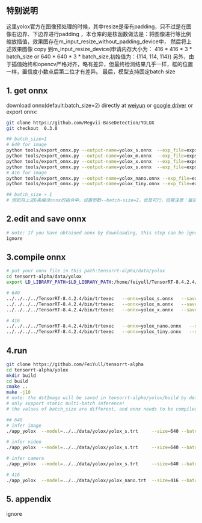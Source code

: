 ## 特别说明
这里yolox官方在图像预处理的时候，其中resize是带有padding，只不过是在图像右边界、下边界进行padding
，本仓库的是核函数做法是：将图像进行等比例缩放插值，效果图存在m_input_resize_without_padding_device中，
然后将上述效果图像 copy 到m_input_resize_device(申请内存大小为：
416 * 416 * 3 * batch_size or 640 * 640 * 3 * batch_size,初始值为：{114, 114, 114})
另外，由于插值始终和opencv严格对齐，略有差异，但最终检测结果几乎一样，框的位置一样，置信度小数点后第二位才有差异。
最后，模型支持固定batch size

## 1. get onnx 
download onnx(default:batch_size=2) directly at [weiyun](https://share.weiyun.com/3T3mZKBm) or [google driver](https://drive.google.com/drive/folders/1-8phZHkx_Z274UVqgw6Ma-6u5AKmqCOv?usp=sharing)
or export onnx:
```bash
git clone https://github.com/Megvii-BaseDetection/YOLOX
git checkout  0.3.0

## batch_size=1
# 640 for image
python tools/export_onnx.py --output-name=yolox_s.onnx  --exp_file=exps/default/yolox_s.py --ckpt=yolox_s.pth --decode_in_inference --batch-size=1
python tools/export_onnx.py --output-name=yolox_m.onnx  --exp_file=exps/default/yolox_m.py --ckpt=yolox_m.pth --decode_in_inference --batch-size=1
python tools/export_onnx.py --output-name=yolox_x.onnx  --exp_file=exps/default/yolox_x.py --ckpt=yolox_x.pth --decode_in_inference --batch-size=1
python tools/export_onnx.py --output-name=yolox_s.onnx  --exp_file=exps/default/yolox_s.py --ckpt=yolox_s.pth --decode_in_inference --batch-size=1
# 416 for image
python tools/export_onnx.py --output-name=yolox_nano.onnx --exp_file=exps/default/yolox_nano.py --ckpt=yolox_nano.pth --decode_in_inference --batch-size=1
python tools/export_onnx.py --output-name=yolox_tiny.onnx --exp_file=exps/default/yolox_tiny.py --ckpt=yolox_tiny.pth --decode_in_inference --batch-size=1

## batch_size > 1
# 例如将上述6条编译onnx的指令中，设置参数--batch-size=2，也是可行，但需注意：最后运行的时候，需要设置一样参数：--batch_size=2
```

## 2.edit and save onnx
```bash
# note: If you have obtained onnx by downloading, this step can be ignored
ignore
```

## 3.compile onnx
```bash
# put your onnx file in this path:tensorrt-alpha/data/yolox
cd tensorrt-alpha/data/yolox
export LD_LIBRARY_PATH=$LD_LIBRARY_PATH:/home/feiyull/TensorRT-8.4.2.4/lib

# 640
../../../../TensorRT-8.4.2.4/bin/trtexec   --onnx=yolox_s.onnx   --saveEngine=yolox_s.trt  --buildOnly
../../../../TensorRT-8.4.2.4/bin/trtexec   --onnx=yolox_m.onnx   --saveEngine=yolox_m.trt  --buildOnly
../../../../TensorRT-8.4.2.4/bin/trtexec   --onnx=yolox_x.onnx   --saveEngine=yolox_x.trt  --buildOnly

# 416
../../../../TensorRT-8.4.2.4/bin/trtexec   --onnx=yolox_nano.onnx   --saveEngine=yolox_nano.trt  --buildOnly
../../../../TensorRT-8.4.2.4/bin/trtexec   --onnx=yolox_tiny.onnx   --saveEngine=yolox_tiny.trt  --buildOnly
```

## 4.run
```bash
git clone https://github.com/FeiYull/tensorrt-alpha
cd tensorrt-alpha/yolox
mkdir build
cd build
cmake ..
make -j10
# note: the dstImage will be saved in tensorrt-alpha/yolox/build by default
# only support static multi-batch inference!
# the values of batch_size are different, and onnx needs to be compiled additionally

## 640
# infer image
./app_yolox  --model=../../data/yolox/yolox_s.trt     --size=640 --batch_size=1  --img=../../data/6406401.jpg  --show --savePath=../

# infer video
./app_yolox  --model=../../data/yolox/yolox_s.trt     --size=640 --batch_size=1  --video=../../data/people.mp4  --show 

# infer camera
./app_yolox  --model=../../data/yolox/yolox_s.trt     --size=640 --batch_size=1  --cam_id=0  --show

# 416
./app_yolox  --model=../../data/yolox/yolox_nano.trt  --size=416 --batch_size=1  --img=../../data/6406401.jpg  --show --savePath
```
## 5. appendix
ignore